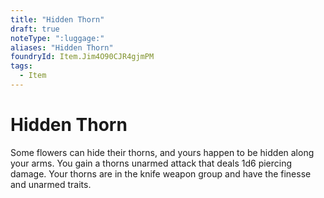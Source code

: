 ```yaml
---
title: "Hidden Thorn"
draft: true
noteType: ":luggage:"
aliases: "Hidden Thorn"
foundryId: Item.Jim4O90CJR4gjmPM
tags:
  - Item
---
```


# Hidden Thorn

Some flowers can hide their thorns, and yours happen to be hidden along your arms. You gain a thorns unarmed attack that deals 1d6 piercing damage. Your thorns are in the knife weapon group and have the finesse and unarmed traits.

